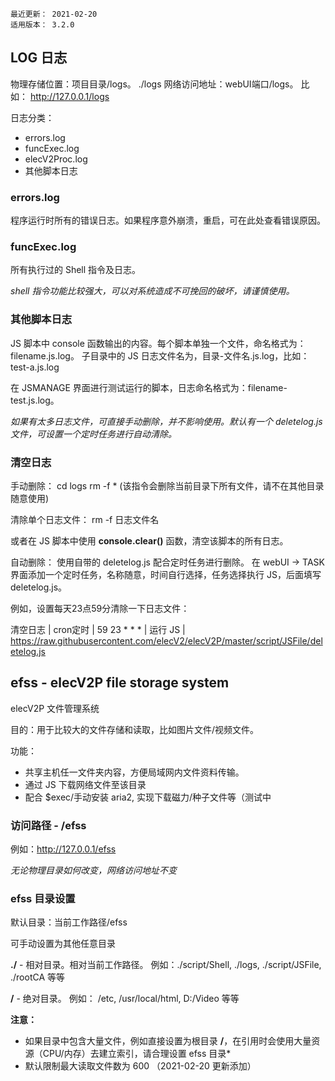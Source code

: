 ```
最近更新： 2021-02-20
适用版本： 3.2.0
```

## LOG 日志

物理存储位置：项目目录/logs。 ./logs
网络访问地址：webUI端口/logs。 比如： http://127.0.0.1/logs

日志分类：
- errors.log
- funcExec.log
- elecV2Proc.log
- 其他脚本日志

### errors.log

程序运行时所有的错误日志。如果程序意外崩溃，重启，可在此处查看错误原因。

### funcExec.log

所有执行过的 Shell 指令及日志。

*shell 指令功能比较强大，可以对系统造成不可挽回的破坏，请谨慎使用。*

### 其他脚本日志

JS 脚本中 console 函数输出的内容。每个脚本单独一个文件，命名格式为：filename.js.log。
子目录中的 JS 日志文件名为，目录-文件名.js.log，比如：test-a.js.log

在 JSMANAGE 界面进行测试运行的脚本，日志命名格式为：filename-test.js.log。

*如果有太多日志文件，可直接手动删除，并不影响使用。默认有一个 deletelog.js 文件，可设置一个定时任务进行自动清除。*

### 清空日志

手动删除：
cd logs
rm -f *  (该指令会删除当前目录下所有文件，请不在其他目录随意使用)

清除单个日志文件：
rm -f 日志文件名

或者在 JS 脚本中使用 **console.clear()** 函数，清空该脚本的所有日志。

自动删除：
使用自带的 deletelog.js 配合定时任务进行删除。
在 webUI -> TASK 界面添加一个定时任务，名称随意，时间自行选择，任务选择执行 JS，后面填写 deletelog.js。

例如，设置每天23点59分清除一下日志文件：

清空日志 | cron定时 | 59 23 * * * | 运行 JS | https://raw.githubusercontent.com/elecV2/elecV2P/master/script/JSFile/deletelog.js

## efss - elecV2P file storage system

elecV2P 文件管理系统

目的：用于比较大的文件存储和读取，比如图片文件/视频文件。

功能：
- 共享主机任一文件夹内容，方便局域网内文件资料传输。
- 通过 JS 下载网络文件至该目录
- 配合 $exec/手动安装 aria2, 实现下载磁力/种子文件等（测试中

### 访问路径 - /efss

例如：http://127.0.0.1/efss

*无论物理目录如何改变，网络访问地址不变*

### efss 目录设置

默认目录：当前工作路径/efss

可手动设置为其他任意目录

**./** - 相对目录。相对当前工作路径。 例如：./script/Shell, ./logs, ./script/JSFile, ./rootCA 等等

**/**  - 绝对目录。 例如： /etc, /usr/local/html, D:/Video 等等

**注意：**

* 如果目录中包含大量文件，例如直接设置为根目录 **/**，在引用时会使用大量资源（CPU/内存）去建立索引，请合理设置 efss 目录*
* 默认限制最大读取文件数为 600 （2021-02-20 更新添加）